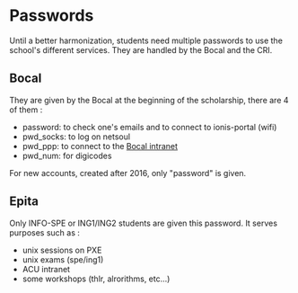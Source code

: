# Passwords

Until a better harmonization, students need multiple passwords to use the school's different services. They are handled by the Bocal and the CRI.

## Bocal

They are given by the Bocal at the beginning of the scholarship, there are 4 of them :

 * password: to check one's emails and to connect to ionis-portal (wifi)
 * pwd_socks: to log on netsoul
 * pwd_ppp: to connect to the [Bocal intranet](http://intral.bocal.org)
 * pwd_num: for digicodes

For new accounts, created after 2016, only "password" is given.

## Epita

Only INFO-SPE or ING1/ING2 students are given this password. It serves purposes such as :

 * unix sessions on PXE
 * unix exams (spe/ing1)
 * ACU intranet
 * some workshops (thlr, alrorithms, etc...)
